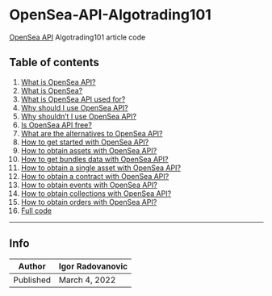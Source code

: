 # OpenSea-API-Algotrading101

[OpenSea API](https://algotrading101.com/learn/opensea-api-guide/) Algotrading101 article code

## Table of contents

<ol><li><a href="https://algotrading101.com/learn/opensea-api-guide/#what-is-opensea-api">What is OpenSea API?</a></li><li><a href="https://algotrading101.com/learn/opensea-api-guide/#opensea">What is OpenSea?</a></li><li><a href="https://algotrading101.com/learn/opensea-api-guide/#opensea-api-use">What is OpenSea API used for?</a></li><li><a href="https://algotrading101.com/learn/opensea-api-guide/#opensea-api-pros">Why should I use OpenSea API?</a></li><li><a href="https://algotrading101.com/learn/opensea-api-guide/#opensea-api-cons">Why shouldn’t I use OpenSea API?</a></li><li><a href="https://algotrading101.com/learn/opensea-api-guide/#opensea-api-free">Is OpenSea API free?</a></li><li><a href="https://algotrading101.com/learn/opensea-api-guide/#opensea-api-alternatives">What are the alternatives to OpenSea API?</a></li><li><a href="https://algotrading101.com/learn/opensea-api-guide/#opensea-api-start">How to get started with OpenSea API?</a></li><li><a href="https://algotrading101.com/learn/opensea-api-guide/#opensea-api-assets">How to obtain assets with OpenSea API?</a></li><li><a href="https://algotrading101.com/learn/opensea-api-guide/#opensea-api-bundles">How to get bundles data with OpenSea API?</a></li><li><a href="https://algotrading101.com/learn/opensea-api-guide/#opensea-api-single-asset">How to obtain a single asset with OpenSea API?</a></li><li><a href="https://algotrading101.com/learn/opensea-api-guide/#opensea-api-contract">How to obtain a contract with OpenSea API?</a></li><li><a href="https://algotrading101.com/learn/opensea-api-guide/#opensea-api-events">How to obtain events with OpenSea API?</a></li><li><a href="https://algotrading101.com/learn/opensea-api-guide/#opensea-api-collections">How to obtain collections with OpenSea API?</a></li><li><a href="https://algotrading101.com/learn/opensea-api-guide/#opensea-api-orders">How to obtain orders with OpenSea API?</a></li><li><a href="https://algotrading101.com/learn/opensea-api-guide/#opensea-api-full-code">Full code</a></li></ol>

--------
## Info

| Author | Igor Radovanovic
--- | ---
| Published | March 4, 2022
